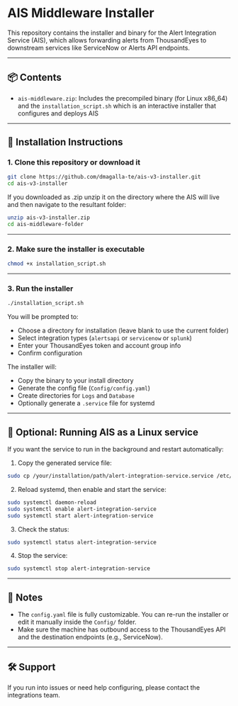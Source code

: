 # AIS Middleware Installer

This repository contains the installer and binary for the Alert Integration Service (AIS), which allows forwarding alerts from ThousandEyes to downstream services like ServiceNow or Alerts API endpoints.

---

## 📦 Contents

- `ais-middleware.zip`: Includes the precompiled binary (for Linux x86_64) and the `installation_script.sh`  which is an interactive installer that configures and deploys AIS

---

## 🚀 Installation Instructions

### 1. Clone this repository or download it

```bash
git clone https://github.com/dmagalla-te/ais-v3-installer.git
cd ais-v3-installer
```

If you downloaded as .zip unzip it on the directory where the AIS will live and then navigate to the resultant folder:
```bash 
unzip ais-v3-installer.zip
cd ais-middleware-folder
```

---

### 2. Make sure the installer is executable

```bash
chmod +x installation_script.sh
```

---

### 3. Run the installer

```bash
./installation_script.sh
```

You will be prompted to:

- Choose a directory for installation (leave blank to use the current folder)
- Select integration types (`alertsapi` or `servicenow` or `splunk`)
- Enter your ThousandEyes token and account group info
- Confirm configuration

The installer will:
- Copy the binary to your install directory
- Generate the config file (`Config/config.yaml`)
- Create directories for `Logs` and `Database`
- Optionally generate a `.service` file for systemd

---

## 🔧 Optional: Running AIS as a Linux service

If you want the service to run in the background and restart automatically:

1. Copy the generated service file:

```bash
sudo cp /your/installation/path/alert-integration-service.service /etc/systemd/system/
```

2. Reload systemd, then enable and start the service:

```bash
sudo systemctl daemon-reload
sudo systemctl enable alert-integration-service
sudo systemctl start alert-integration-service
```

3. Check the status:

```bash
sudo systemctl status alert-integration-service
```

4. Stop the service:

```bash
sudo systemctl stop alert-integration-service
```

---

## 📝 Notes

- The `config.yaml` file is fully customizable. You can re-run the installer or edit it manually inside the `Config/` folder.
- Make sure the machine has outbound access to the ThousandEyes API and the destination endpoints (e.g., ServiceNow).

---

## 🛠 Support

If you run into issues or need help configuring, please contact the integrations team.
